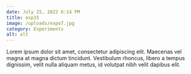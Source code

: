 ```yaml
---
date: July 25, 2022 6:14 PM
title: exp15
image: /uploads/expo7.jpg
category: Experiments
alt: alt
---
```

Lorem ipsum dolor sit amet, consectetur adipiscing elit. Maecenas vel magna at magna dictum tincidunt. Vestibulum rhoncus, libero a tempus dignissim, velit nulla aliquam metus, id volutpat nibh velit dapibus elit.